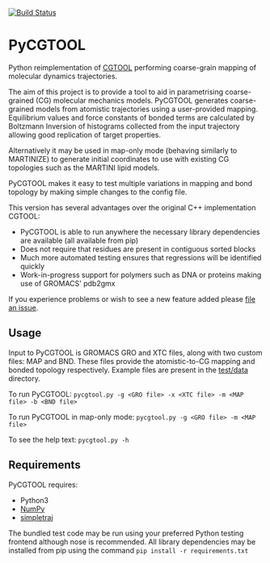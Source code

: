 [![Build Status](https://travis-ci.org/jag1g13/pycgtool.svg?branch=master)](https://travis-ci.org/jag1g13/pycgtool)

# PyCGTOOL
Python reimplementation of [CGTOOL](https://bitbucket.org/jag1g13/cgtool) performing coarse-grain mapping of molecular dynamics trajectories.

The aim of this project is to provide a tool to aid in parametrising coarse-grained (CG) molecular mechanics models.  PyCGTOOL generates coarse-grained models from atomistic trajectories using a user-provided mapping.  Equilibrium values and force constants of bonded terms are calculated by Boltzmann Inversion of histograms collected from the input trajectory allowing good replication of target properties.

Alternatively it may be used in map-only mode (behaving similarly to MARTINIZE) to generate initial coordinates to use with existing CG topologies such as the MARTINI lipid models.

PyCGTOOL makes it easy to test multiple variations in mapping and bond topology by making simple changes to the config file.

This version has several advantages over the original C++ implementation CGTOOL:
* PyCGTOOL is able to run anywhere the necessary library dependencies are available (all available from pip)
* Does not require that residues are present in contiguous sorted blocks
* Much more automated testing ensures that regressions will be identified quickly
* Work-in-progress support for polymers such as DNA or proteins making use of GROMACS' pdb2gmx

If you experience problems or wish to see a new feature added please [file an issue](https://github.com/jag1g13/pycgtool/issues).

## Usage
Input to PyCGTOOL is GROMACS GRO and XTC files, along with two custom files: MAP and BND.  These files provide the atomistic-to-CG mapping and bonded topology respectively.  Example files are present in the [test/data](https://github.com/jag1g13/pycgtool/tree/master/test/data) directory.

To run PyCGTOOL:
`pycgtool.py -g <GRO file> -x <XTC file> -m <MAP file> -b <BND file>`

To run PyCGTOOL in map-only mode:
`pycgtool.py -g <GRO file> -m <MAP file>`

To see the help text:
`pycgtool.py -h`

## Requirements
PyCGTOOL requires:
* Python3
* [NumPy](http://www.numpy.org/)
* [simpletraj](https://github.com/arose/simpletraj)

The bundled test code may be run using your preferred Python testing frontend although nose is recommended.
All library dependencies may be installed from pip using the command `pip install -r requirements.txt`
